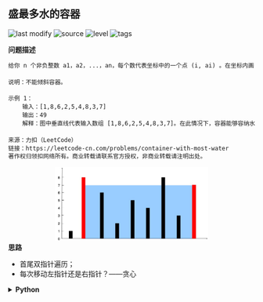 ## 盛最多水的容器
<!--START_SECTION:badge-->

![last modify](https://img.shields.io/static/v1?label=last%20modify&message=2022-10-13%2019%3A16%3A07&color=yellowgreen&style=flat-square)
![source](https://img.shields.io/static/v1?label=source&message=LeetCode&color=green&style=flat-square)
![level](https://img.shields.io/static/v1?label=level&message=%E4%B8%AD%E7%AD%89&color=yellow&style=flat-square)
![tags](https://img.shields.io/static/v1?label=tags&message=%E5%8F%8C%E6%8C%87%E9%92%88%2C%20%E8%B4%AA%E5%BF%83%2C%20LeetCode%20Hot%20100&color=orange&style=flat-square)

<!--END_SECTION:badge-->
<!--info
tags: [双指针, 贪心, lc100]
source: LeetCode
level: 中等
number: '0011'
name: 盛最多水的容器
companies: []
-->

<summary><b>问题描述</b></summary>

```txt
给你 n 个非负整数 a1，a2，...，an，每个数代表坐标中的一个点 (i, ai) 。在坐标内画 n 条垂直线，垂直线 i 的两个端点分别为 (i, ai) 和 (i, 0) 。找出其中的两条线，使得它们与 x 轴共同构成的容器可以容纳最多的水。

说明：不能倾斜容器。

示例 1：
    输入：[1,8,6,2,5,4,8,3,7]
    输出：49 
    解释：图中垂直线代表输入数组 [1,8,6,2,5,4,8,3,7]。在此情况下，容器能够容纳水（表示为蓝色部分）的最大值为 49。

来源：力扣（LeetCode）
链接：https://leetcode-cn.com/problems/container-with-most-water
著作权归领扣网络所有。商业转载请联系官方授权，非商业转载请注明出处。
```

<div align="center"><img src="../../../_assets/question_11.jpeg" height="150" /></div>


<summary><b>思路</b></summary>

- 首尾双指针遍历；
- 每次移动左指针还是右指针？——贪心

<details><summary><b>Python</b></summary>

```python
class Solution:
    def maxArea(self, height: List[int]) -> int:

        def cur_amount():
            return (r - l) * min(height[l], height[r])

        l, r = 0, len(height) - 1
        ret = cur_amount()
        while l < r:
            if height[l] < height[r]:
                l += 1
            else:
                r -= 1
            
            ret = max(ret, cur_amount())
        
        return ret
```

</details>

